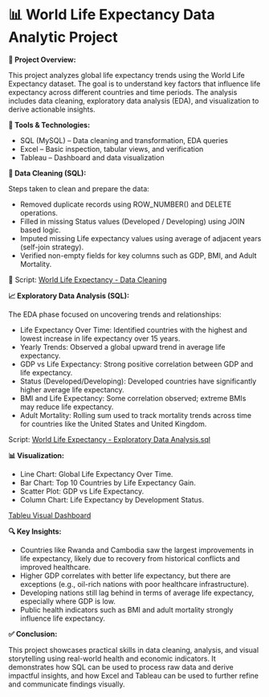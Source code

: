 # 📊 World Life Expectancy Data Analytic Project


**📁 Project Overview:**

This project analyzes global life expectancy trends using the World Life Expectancy dataset. The goal is to understand key factors that influence life expectancy across different countries and time periods. The analysis includes data cleaning, exploratory data analysis (EDA), and visualization to derive actionable insights.


**🧰 Tools & Technologies:**

- SQL (MySQL) – Data cleaning and transformation, EDA queries
- Excel – Basic inspection, tabular views, and verification
- Tableau – Dashboard and data visualization


**🔎 Data Cleaning (SQL):**

Steps taken to clean and prepare the data:
- Removed duplicate records using ROW_NUMBER() and DELETE operations.
- Filled in missing Status values (Developed / Developing) using JOIN based logic.
- Imputed missing Life expectancy values using average of adjacent years (self-join strategy).
- Verified non-empty fields for key columns such as GDP, BMI, and Adult Mortality.
  
📄 Script: [World Life Expectancy - Data Cleaning](https://github.com/nguyenpn1596/World-Life-Expectancy/blob/main/World%20Life%20Expectancy%20Project%20-%20Data%20Cleaning.sql)


**📈 Exploratory Data Analysis (SQL):**

The EDA phase focused on uncovering trends and relationships:
- Life Expectancy Over Time: Identified countries with the highest and lowest increase in life expectancy over 15 years.
- Yearly Trends: Observed a global upward trend in average life expectancy.
- GDP vs Life Expectancy: Strong positive correlation between GDP and life expectancy.
- Status (Developed/Developing): Developed countries have significantly higher average life expectancy.
- BMI and Life Expectancy: Some correlation observed; extreme BMIs may reduce life expectancy.
- Adult Mortality: Rolling sum used to track mortality trends across time for countries like the United States and United Kingdom.
  
Script: [World Life Expectancy - Exploratory Data Analysis.sql](https://github.com/nguyenpn1596/World-Life-Expectancy/blob/main/World%20Life%20Expectancy%20Project%20-%20Exploratory%20Data%20Analysis)


**📊 Visualization:**

- Line Chart: Global Life Expectancy Over Time.
- Bar Chart: Top 10 Countries by Life Expectancy Gain.
- Scatter Plot: GDP vs Life Expectancy.
- Column Chart: Life Expectancy by Development Status.
  
[Tableu Visual Dashboard](https://public.tableau.com/app/profile/nguyen.nguyen4911/viz/WorldLifeExpectancy_17489236504530/WorldLifeExpectancyAnalysis?publish=yes)


**🔍 Key Insights:**

- Countries like Rwanda and Cambodia saw the largest improvements in life expectancy, likely due to recovery from historical conflicts and improved healthcare.
- Higher GDP correlates with better life expectancy, but there are exceptions (e.g., oil-rich nations with poor healthcare infrastructure).
- Developing nations still lag behind in terms of average life expectancy, especially where GDP is low.
- Public health indicators such as BMI and adult mortality strongly influence life expectancy.


**✅ Conclusion:**

This project showcases practical skills in data cleaning, analysis, and visual storytelling using real-world health and economic indicators. It demonstrates how SQL can be used to process raw data and derive impactful insights, and how Excel and Tableau can be used to further refine and communicate findings visually.
